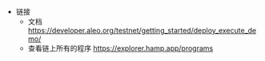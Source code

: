 - 链接 
    - 文档 https://developer.aleo.org/testnet/getting_started/deploy_execute_demo/
    - 查看链上所有的程序 https://explorer.hamp.app/programs